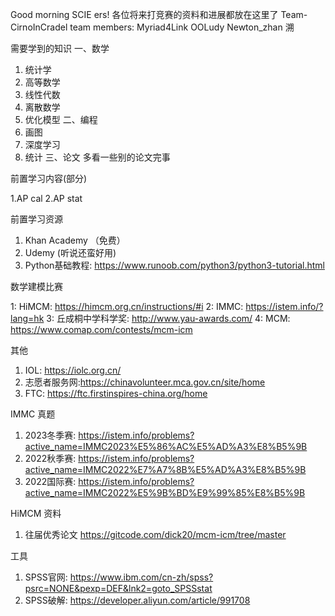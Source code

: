 Good morning SCIE ers! 
各位将来打竞赛的资料和进展都放在这里了
Team-CirnoInCradel team members:
  Myriad4Link
  OOLudy
  Newton_zhan
  溯

需要学到的知识
一、数学
1. 统计学
2. 高等数学
3. 线性代数
4. 离散数学
5. 优化模型
二、编程
1. 画图
2. 深度学习
3. 统计
三、论文
多看一些别的论文完事

前置学习内容(部分)

1.AP cal
2.AP stat

前置学习资源
1. Khan Academy （免费）
2. Udemy (听说还蛮好用)
3. Python基础教程: https://www.runoob.com/python3/python3-tutorial.html

数学建模比赛

1: HiMCM: https://himcm.org.cn/instructions/#i
2: IMMC: https://istem.info/?lang=hk
3: 丘成桐中学科学奖: http://www.yau-awards.com/
4: MCM: https://www.comap.com/contests/mcm-icm

其他

1. IOL: https://iolc.org.cn/
2. 志愿者服务网:https://chinavolunteer.mca.gov.cn/site/home
3. FTC: https://ftc.firstinspires-china.org/home

IMMC 真题
1. 2023冬季赛: https://istem.info/problems?active_name=IMMC2023%E5%86%AC%E5%AD%A3%E8%B5%9B
2. 2022秋季赛: https://istem.info/problems?active_name=IMMC2022%E7%A7%8B%E5%AD%A3%E8%B5%9B
3. 2022国际赛: https://istem.info/problems?active_name=IMMC2022%E5%9B%BD%E9%99%85%E8%B5%9B

HiMCM 资料

1. 往届优秀论文 https://gitcode.com/dick20/mcm-icm/tree/master



工具
1. SPSS官网: https://www.ibm.com/cn-zh/spss?psrc=NONE&pexp=DEF&lnk2=goto_SPSSstat
2. SPSS破解: https://developer.aliyun.com/article/991708
